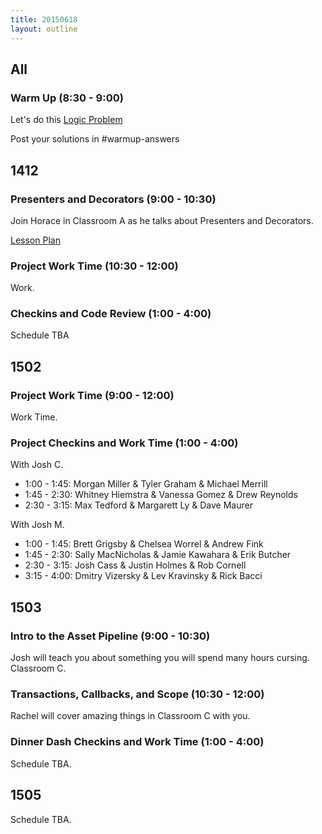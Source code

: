 ```yaml
---
title: 20150618
layout: outline
---
```


## All

### Warm Up (8:30 - 9:00)

Let's do this [Logic Problem](http://cl.ly/1M0B1j273Q1R)

Post your solutions in #warmup-answers


## 1412

### Presenters and Decorators (9:00 - 10:30)

Join Horace in Classroom A as he talks about Presenters and Decorators.

[Lesson Plan](https://github.com/turingschool/lesson_plans/blob/master/ruby_03-professional_rails_applications/presenters_and_decorators.markdown)

### Project Work Time (10:30 - 12:00)

Work.

### Checkins and Code Review (1:00 - 4:00)

Schedule TBA


## 1502

### Project Work Time (9:00 - 12:00)

Work Time.

### Project Checkins and Work Time (1:00 - 4:00)

With Josh C.

* 1:00 - 1:45: Morgan Miller & Tyler Graham & Michael Merrill
* 1:45 - 2:30: Whitney Hiemstra & Vanessa Gomez & Drew Reynolds
* 2:30 - 3:15: Max Tedford & Margarett Ly & Dave Maurer

With Josh M.

* 1:00 - 1:45: Brett Grigsby & Chelsea Worrel & Andrew Fink
* 1:45 - 2:30: Sally MacNicholas & Jamie Kawahara & Erik Butcher
* 2:30 - 3:15: Josh Cass & Justin Holmes & Rob Cornell
* 3:15 - 4:00: Dmitry Vizersky & Lev Kravinsky & Rick Bacci

## 1503

### Intro to the Asset Pipeline (9:00 - 10:30)

Josh will teach you about something you will spend many hours cursing. Classroom C.

### Transactions, Callbacks, and Scope (10:30 - 12:00)

Rachel will cover amazing things in Classroom C with you.

### Dinner Dash Checkins and Work Time (1:00 - 4:00)

Schedule TBA.


## 1505 

Schedule TBA.
  